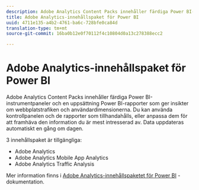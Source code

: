 ```yaml
---
description: Adobe Analytics Content Packs innehåller färdiga Power BI-instrumentpaneler och en uppsättning Power BI-rapporter som ger insikter om webbplatstrafiken och användardimensionerna. Du kan använda kontrollpanelen och de rapporter som tillhandahålls, eller anpassa dem för att framhäva den information du är mest intresserad av. Data uppdateras automatiskt en gång om dagen.
title: Adobe Analytics-innehållspaket för Power BI
uuid: 4711e135-a4b2-4761-ba6c-728bfe0ca84d
translation-type: tm+mt
source-git-commit: 16ba0b12e0f70112f4c10804d0a13c278388ecc2

---
```



# Adobe Analytics-innehållspaket för Power BI

Adobe Analytics Content Packs innehåller färdiga Power BI-instrumentpaneler och en uppsättning Power BI-rapporter som ger insikter om webbplatstrafiken och användardimensionerna. Du kan använda kontrollpanelen och de rapporter som tillhandahålls, eller anpassa dem för att framhäva den information du är mest intresserad av. Data uppdateras automatiskt en gång om dagen.

3 innehållspaket är tillgängliga:

* Adobe Analytics
* Adobe Analytics Mobile App Analytics
* Adobe Analytics Traffic Analysis

Mer information finns i [Adobe Analytics-innehållspaketet för Power BI](https://powerbi.microsoft.com/en-us/documentation/powerbi-content-pack-adobe-analytics/) -dokumentation.
